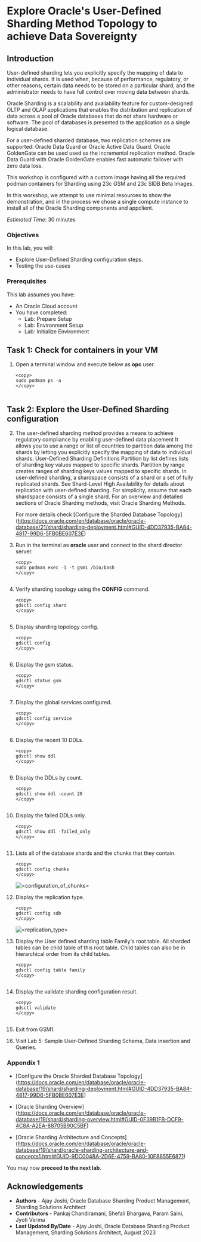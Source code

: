 # Explore Oracle's User-Defined Sharding Method Topology to achieve Data Sovereignty

## Introduction

User-defined sharding lets you explicitly specify the mapping of data to individual shards. It is used when, because of performance, regulatory, or other reasons, certain data needs to be stored on a particular shard, and the administrator needs to have full control over moving data between shards.

Oracle Sharding is a scalability and availability feature for custom-designed OLTP and OLAP applications that enables the distribution and replication of data across a pool of Oracle databases that do not share hardware or software. The pool of databases is presented to the application as a single logical database.

For a user-defined sharded database, two replication schemes are supported: Oracle Data Guard or Oracle Active Data Guard. Oracle GoldenGate can be used used as the incremental replication method. Oracle Data Guard with Oracle GoldenGate enables fast automatic failover with zero data loss.

This workshop is configured with a custom image having all the required podman containers for Sharding using 23c GSM and 23c SIDB Beta Images.

In this workshop, we attempt to use minimal resources to show the demonstration, and in the process we chose a single compute instance to install all of the Oracle Sharding components and appclient.

*Estimated Time*:  30 minutes

### Objectives

In this lab, you will:

* Explore User-Defined Sharding configuration steps.
* Testing the use-cases

### Prerequisites

This lab assumes you have:
* An Oracle Cloud account
* You have completed:
  * Lab: Prepare Setup
  * Lab: Environment Setup
  * Lab: Initialize Environment

## Task 1: Check for containers in your VM

1. Open a terminal window and execute below as **opc** user.

    ```
    <copy>
    sudo podman ps -a
    </copy>
    ```

     ![<podman containers>](./images/uds-podman-containers.png " ")

## Task 2: Explore the User-Defined Sharding configuration

2.  The user-defined sharding method  provides a means to achieve regulatory compliance by enabling user-defined data placement It allows you to use a range or list of countries to partition data among the shards by letting you explicitly specify the mapping of data to individual shards.
    User-Defined Sharding Definitions
    Partition by list defines lists of sharding key values mapped to specific shards.
    Partition by range creates ranges of sharding keys  values mapped to specific shards.
    In user-defined sharding, a shardspace consists of a shard or a set of fully replicated shards. See Shard-Level High Availability for details about replication with user-defined sharding. For simplicity, assume that each shardspace consists of a single shard.
    For an overview and detailed sections of Oracle Sharding methods, visit Oracle Sharding Methods.

    For more details check [Configure the Sharded Database Topology] (<https://docs.oracle.com/en/database/oracle/oracle-database/21/shard/sharding-deployment.html#GUID-4DD37935-BA84-4817-99D6-5FB0BE607E3E>)

3. Run in the terminal as **oracle** user and connect to the shard director server.

    ```
    <copy>
    sudo podman exec -i -t gsm1 /bin/bash
    </copy>
    ```

    ![<connect to GSM1>](./images/uds-podman-GSM1.png " ")

4. Verify sharding topology using the  **CONFIG** command.

    ```
    <copy>
    gdsctl config shard
    </copy>
    ```

    ![<config shard>](./images/uds-gdsctl-config-shard.png " ")

5. Display sharding topology config.

    ```
    <copy>
    gdsctl config
    </copy>
    ```

    ![<User-defined-sharding-topology-config>](./images/uds-gdsctl-config.png " ")

6. Display the gsm status.

    ```
    <copy>
    gdsctl status gsm
    </copy>
    ```

    ![<gsm-status>](./images/uds-gdsctl-gsm-status.png " ")

7. Display the global services configured.

    ```
    <copy>
    gdsctl config service
    </copy>
    ```

    ![<config-service>](./images/uds-gdsctl-config-service.png " ")

8. Display the recent 10 DDLs.

    ```
    <copy>
    gdsctl show ddl
    </copy>
    ```

    ![<show ddl>](./images/uds-gdsctl-show-ddl.png " ")

9. Display the DDLs by count.

    ```
    <copy>
    gdsctl show ddl -count 20
    </copy>
    ```

    ![<show ddl by count>](./images/uds-gdsctl-show-ddl-by-count.png " ")

10. Display the failed DDLs only.

    ```
    <copy>
    gdsctl show ddl -failed_only
    </copy>
    ```

    ![<show ddl failed only>](./images/uds-gdsctl-show-ddl-failed_only.png " ")

11. Lists all of the database shards and the chunks that they contain.

    ```
    <copy>
    gdsctl config chunks
    </copy>
    ```

    ![<configuration_of_chunks>](./images/uds-gdsctl-config-chunks.png " ")

12. Display the replication type.

    ```
    <copy>
    gdsctl config sdb
    </copy>
    ```

    ![<replication_type>](./images/uds_gdsctl-config_sdb_replication_type_dg.png " ")


13. Display the User defined sharding table Family's root table. All sharded tables can be child table of this root table. Child tables can also be in hierarchical order from its child tables. 

    ```
    <copy>
    gdsctl config table family
    </copy>
    ```

    ![<validate>](./images/uds-gdsctl-config-table-family.png " ")

14. Display the validate sharding configuration result.

    ```
    <copy>
    gdsctl validate
    </copy>
    ```

    ![<validate>](./images/uds-gdsctl-validate.png " ")

15.  Exit from GSM1.

16. Visit Lab 5: Sample User-Defined Sharding Schema, Data insertion and Queries.

### Appendix 1

- [Configure the Oracle Sharded Database Topology] (<https://docs.oracle.com/en/database/oracle/oracle-database/19/shard/sharding-deployment.html#GUID-4DD37935-BA84-4817-99D6-5FB0BE607E3E>)

* [Oracle Sharding Overview] (<https://docs.oracle.com/en/database/oracle/oracle-database/19/shard/sharding-overview.html#GUID-0F39B1FB-DCF9-4C8A-A2EA-88705B90C5BF>)

* [Oracle Sharding Architecture and Concepts] (<https://docs.oracle.com/en/database/oracle/oracle-database/19/shard/oracle-sharding-architecture-and-concepts1.html#GUID-9DC0048A-2D6E-4759-BA80-10F8855E6871>)

You may now **proceed to the next lab**.

## Acknowledgements
* **Authors** - Ajay Joshi, Oracle Database Sharding Product Management, Sharding Solutions Architect
* **Contributors** - Pankaj Chandiramani, Shefali Bhargava, Param Saini, Jyoti Verma
* **Last Updated By/Date** - Ajay Joshi, Oracle Database Sharding Product Management, Sharding Solutions Architect, August 2023
